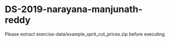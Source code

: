 # DS-2019-narayana-manjunath-reddy

Please extract exercise-data/example_sprit_cut_prices.zip before executing

